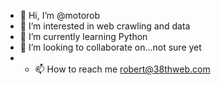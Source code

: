 - 👋 Hi, I’m @motorob
- 👀 I’m interested in web crawling and data 
- 🌱 I’m currently learning Python
- 💞️ I’m looking to collaborate on...not sure yet
- - 📫 How to reach me robert@38thweb.com

<!---
motorob/motorob is a ✨ special ✨ repository because its `README.md` (this file) appears on your GitHub profile.
You can click the Preview link to take a look at your changes.
--->
